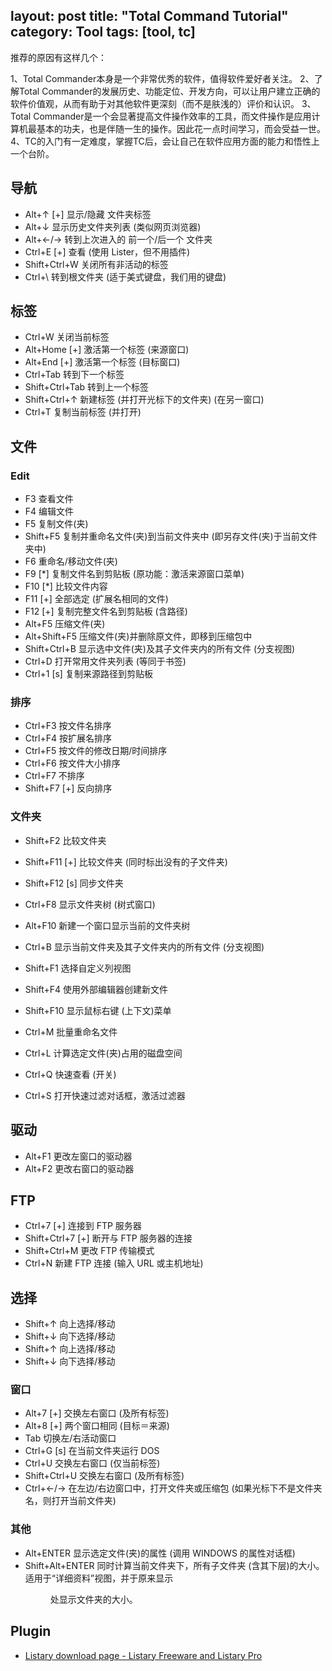 layout: post
title: "Total Command Tutorial"
category: Tool
tags: [tool, tc]
---

推荐的原因有这样几个：

1、Total Commander本身是一个非常优秀的软件，值得软件爱好者关注。
2、了解Total Commander的发展历史、功能定位、开发方向，可以让用户建立正确的软件价值观，从而有助于对其他软件更深刻（而不是肤浅的）评价和认识。
3、Total Commander是一个会显著提高文件操作效率的工具，而文件操作是应用计算机最基本的功夫，也是伴随一生的操作。因此花一点时间学习，而会受益一世。
4、TC的入门有一定难度，掌握TC后，会让自己在软件应用方面的能力和悟性上一个台阶。

<!-- more -->

## 导航

- Alt+↑ [+]   显示/隐藏  文件夹标签
- Alt+↓       显示历史文件夹列表 (类似网页浏览器)
- Alt+←/→ 转到上次进入的 前一个/后一个 文件夹
- Ctrl+E [+]  查看 (使用 Lister，但不用插件)
- Shift+Ctrl+W    关闭所有非活动的标签
- Ctrl+\      转到根文件夹 (适于美式键盘，我们用的键盘)

## 标签

- Ctrl+W      关闭当前标签
- Alt+Home [+]    激活第一个标签 (来源窗口)
- Alt+End [+] 激活第一个标签 (目标窗口)
- Ctrl+Tab    转到下一个标签
- Shift+Ctrl+Tab  转到上一个标签
- Shift+Ctrl+↑    新建标签 (并打开光标下的文件夹) (在另一窗口)
- Ctrl+T      复制当前标签 (并打开)


## 文件

### Edit

- F3      查看文件
- F4      编辑文件
- F5      复制文件(夹)
- Shift+F5    复制并重命名文件(夹)到当前文件夹中 (即另存文件(夹)于当前文件夹中)
- F6      重命名/移动文件(夹)
- F9 [*]      复制文件名到剪贴板 (原功能：激活来源窗口菜单)
- F10 [*]     比较文件内容 
- F11 [+]     全部选定 (扩展名相同的文件)
- F12 [+]     复制完整文件名到剪贴板 (含路径)
- Alt+F5      压缩文件(夹)
- Alt+Shift+F5    压缩文件(夹)并删除原文件，即移到压缩包中
- Shift+Ctrl+B    显示选中文件(夹)及其子文件夹内的所有文件 (分支视图)
- Ctrl+D      打开常用文件夹列表 (等同于书签)
- Ctrl+1 [s]  复制来源路径到剪贴板

### 排序

- Ctrl+F3     按文件名排序
- Ctrl+F4     按扩展名排序
- Ctrl+F5     按文件的修改日期/时间排序
- Ctrl+F6     按文件大小排序
- Ctrl+F7     不排序
- Shift+F7 [+]    反向排序

### 文件夹

- Shift+F2    比较文件夹
- Shift+F11 [+]   比较文件夹 (同时标出没有的子文件夹)
- Shift+F12 [s]   同步文件夹

- Ctrl+F8     显示文件夹树 (树式窗口)
- Alt+F10     新建一个窗口显示当前的文件夹树
- Ctrl+B      显示当前文件夹及其子文件夹内的所有文件 (分支视图)

- Shift+F1    选择自定义列视图 
- Shift+F4    使用外部编辑器创建新文件
- Shift+F10   显示鼠标右键 (上下文)菜单
- Ctrl+M      批量重命名文件
- Ctrl+L      计算选定文件(夹)占用的磁盘空间
- Ctrl+Q      快速查看 (开关)
- Ctrl+S      打开快速过滤对话框，激活过滤器

## 驱动

- Alt+F1      更改左窗口的驱动器
- Alt+F2      更改右窗口的驱动器

## FTP

- Ctrl+7 [+]  连接到 FTP 服务器
- Shift+Ctrl+7 [+]    断开与 FTP 服务器的连接
- Shift+Ctrl+M    更改 FTP 传输模式
- Ctrl+N      新建 FTP 连接 (输入 URL 或主机地址)

## 选择

- Shift+↑ 向上选择/移动
- Shift+↓ 向下选择/移动
- Shift+↑ 向上选择/移动
- Shift+↓ 向下选择/移动

### 窗口

- Alt+7 [+]   交换左右窗口 (及所有标签)
- Alt+8 [+]   两个窗口相同 (目标＝来源)
- Tab     切换左/右活动窗口
- Ctrl+G [s]  在当前文件夹运行 DOS
- Ctrl+U      交换左右窗口 (仅当前标签)
- Shift+Ctrl+U    交换左右窗口 (及所有标签)
- Ctrl+←/→    在左边/右边窗口中，打开文件夹或压缩包 (如果光标下不是文件夹名，则打开当前文件夹)



### 其他

- Alt+ENTER   显示选定文件(夹)的属性 (调用 WINDOWS 的属性对话框)
- Shift+Alt+ENTER 同时计算当前文件夹下，所有子文件夹 (含其下层)的大小。适用于“详细资料”视图，并于原来显示 <DIR> 处显示文件夹的大小。

## Plugin

- [Listary download page - Listary Freeware and Listary Pro](http://www.listary.com/download)
